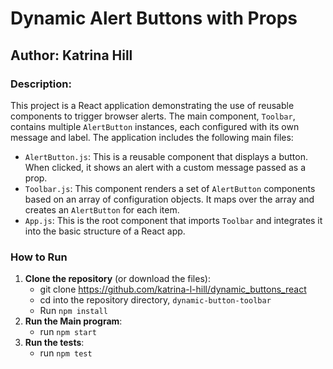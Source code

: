 # Dynamic Alert Buttons with Props

## Author: Katrina Hill

### Description:
This project is a React application demonstrating the use of reusable components to trigger browser alerts. The main component, `Toolbar`, contains multiple `AlertButton` instances, each configured with its own message and label. The application includes the following main files:

- `AlertButton.js`: This is a reusable component that displays a button. When clicked, it shows an alert with a custom message passed as a prop.
- `Toolbar.js`: This component renders a set of `AlertButton` components based on an array of configuration objects. It maps over the array and creates an `AlertButton` for each item.
- `App.js`: This is the root component that imports `Toolbar` and integrates it into the basic structure of a React app.

### How to Run
1. **Clone the repository** (or download the files):
   - git clone https://github.com/katrina-l-hill/dynamic_buttons_react
   - cd into the repository directory, `dynamic-button-toolbar`
   - Run `npm install`
2. **Run the Main program**:
   - run `npm start`
3. **Run the tests**:
   - run `npm test`